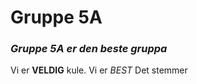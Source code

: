 # **Gruppe 5A**
### *Gruppe 5A er den beste gruppa*
Vi er **VELDIG** kule.
Vi er *BEST*
Det stemmer
